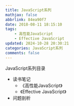 ```yaml
---
title: JavaScript系列
mathjax: false
abbrlink: 84ea90f7
date: 2018-08-11 18:15:10
tags:
    - 高性能JavaScript
    - Effective JavaScript
updated: 2024-10-28 20:30:21categories: JavaScript系列
comments: false
---
```


JavaScript系列目录
- 读书笔记
    + 《高性能JavaScript》
    + 《Effective JavaScript》
- 问题剖析
